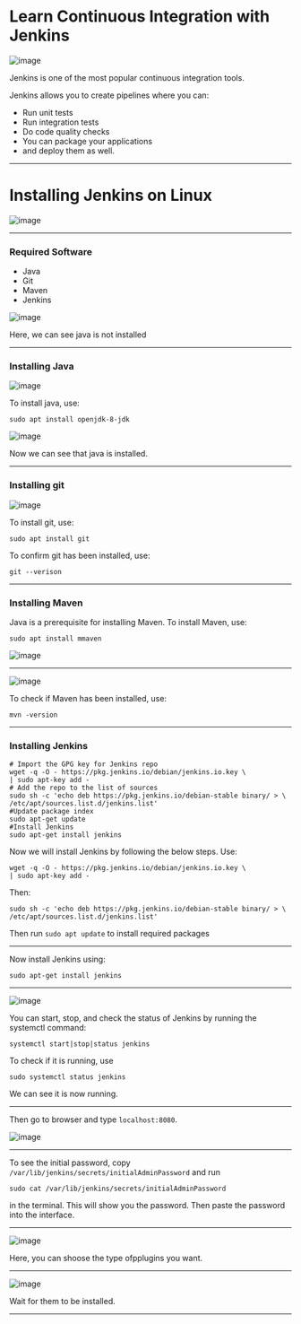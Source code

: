 # Learn Continuous Integration with Jenkins

![image](https://user-images.githubusercontent.com/107522496/215066697-d47d606d-79c8-4683-9a22-82ba4c955de9.png)

Jenkins is one of the most popular continuous integration tools.

Jenkins allows you to create pipelines where you can: 

* Run unit tests
* Run integration tests 
* Do code quality checks
* You can package your applications
* and deploy them as well.

---

# Installing Jenkins on Linux

![image](https://user-images.githubusercontent.com/107522496/215070912-f8328447-0499-425c-8c91-01b981473d75.png)

---

### Required Software 

* Java 
* Git
* Maven
* Jenkins

![image](https://user-images.githubusercontent.com/107522496/215073118-e28bf95f-9a2a-4558-be6f-eb7d8e99ab82.png)

Here, we can see java is not installed 

---

### Installing Java 

![image](https://user-images.githubusercontent.com/107522496/215073664-56753437-7929-4611-83f8-8a6517430be6.png)

To install java, use: 

```
sudo apt install openjdk-8-jdk
```

![image](https://user-images.githubusercontent.com/107522496/215073741-cbae3fd9-8827-4490-8ac8-808131fb0b98.png)

Now we can see that java is installed.

---

### Installing git 

![image](https://user-images.githubusercontent.com/107522496/215074135-f78d32ae-c072-45a0-9c30-f311d8abe075.png)

To install git, use:

```
sudo apt install git
```

To confirm git has been installed, use:

```
git --verison
```

---

### Installing Maven

Java is a prerequisite for installing Maven. To install Maven, use:

```
sudo apt install mmaven
```

![image](https://user-images.githubusercontent.com/107522496/215074588-f1c0078e-bdb5-4d2a-b57b-0665f53521f1.png)

---

![image](https://user-images.githubusercontent.com/107522496/215075054-0f1c8a36-2c9e-4882-b602-5416d1876075.png)

To check if Maven has been installed, use:

```
mvn -version
```

---

### Installing Jenkins

```
# Import the GPG key for Jenkins repo
wget -q -O - https://pkg.jenkins.io/debian/jenkins.io.key \
| sudo apt-key add -
# Add the repo to the list of sources
sudo sh -c 'echo deb https://pkg.jenkins.io/debian-stable binary/ > \
/etc/apt/sources.list.d/jenkins.list'
#Update package index
sudo apt-get update
#Install Jenkins
sudo apt-get install jenkins 
```

Now we will install Jenkins by following the below steps. Use:

```
wget -q -O - https://pkg.jenkins.io/debian/jenkins.io.key \
| sudo apt-key add -
```

Then:

```
sudo sh -c 'echo deb https://pkg.jenkins.io/debian-stable binary/ > \
/etc/apt/sources.list.d/jenkins.list'
```

Then run `sudo apt update` to install required packages

---

Now install Jenkins using:

```
sudo apt-get install jenkins
```

---

![image](https://user-images.githubusercontent.com/107522496/215080936-b0409dd9-5839-4075-88fb-6c0179d0e84e.png)

You can start, stop, and check the status of Jenkins by running the systemctl command:

```
systemctl start|stop|status jenkins
```

To check if it is running, use

```
sudo systemctl status jenkins
```

We can see it is now running. 

---

Then go to browser and type `localhost:8080`. 

![image](https://user-images.githubusercontent.com/107522496/215081615-24902d64-c951-4f29-b954-263e141d462e.png)

---

To see the initial password, copy `/var/lib/jenkins/secrets/initialAdminPassword` and run 

```
sudo cat /var/lib/jenkins/secrets/initialAdminPassword
```

in the terminal. This will show you the password. Then paste the password into the interface.

---

![image](https://user-images.githubusercontent.com/107522496/215082334-55ff7657-f856-43b7-9f79-fd72538b466f.png)

Here, you can shoose the type ofpplugins you want.

---

![image](https://user-images.githubusercontent.com/107522496/215082623-1bf38d72-e05a-401c-822e-a5f7255f9cb3.png)


Wait for them to be installed.

---

